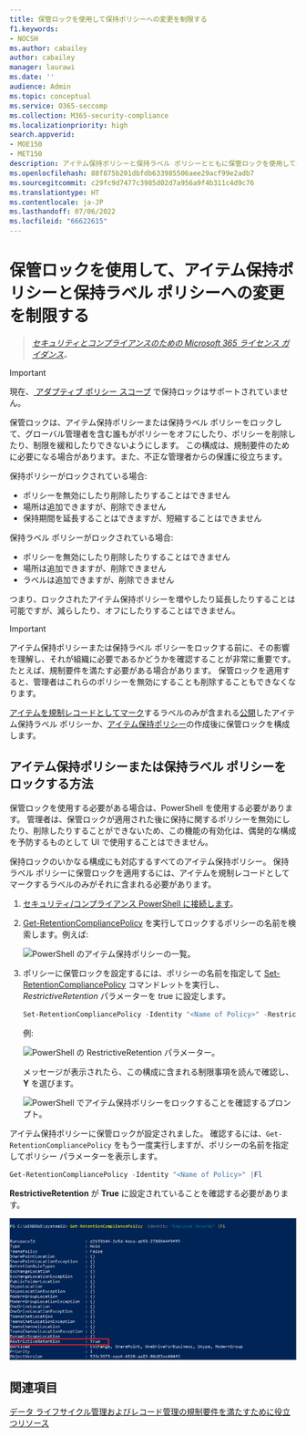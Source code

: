 ```yaml
---
title: 保管ロックを使用して保持ポリシーへの変更を制限する
f1.keywords:
- NOCSH
ms.author: cabailey
author: cabailey
manager: laurawi
ms.date: ''
audience: Admin
ms.topic: conceptual
ms.service: O365-seccomp
ms.collection: M365-security-compliance
ms.localizationpriority: high
search.appverid:
- MOE150
- MET150
description: アイテム保持ポリシーと保持ラベル ポリシーとともに保管ロックを使用して、規制要件を満たし、不正な管理者から保護します。
ms.openlocfilehash: 88f875b201dbfdb633985506aee29acf99e2adb7
ms.sourcegitcommit: c29fc9d7477c3985d02d7a956a9f4b311c4d9c76
ms.translationtype: HT
ms.contentlocale: ja-JP
ms.lasthandoff: 07/06/2022
ms.locfileid: "66622615"
---
```

# <a name="use-preservation-lock-to-restrict-changes-to-retention-policies-and-retention-label-policies"></a>保管ロックを使用して、アイテム保持ポリシーと保持ラベル ポリシーへの変更を制限する

>*[セキュリティとコンプライアンスのための Microsoft 365 ライセンス ガイダンス](/office365/servicedescriptions/microsoft-365-service-descriptions/microsoft-365-tenantlevel-services-licensing-guidance/microsoft-365-security-compliance-licensing-guidance)。*

> [!IMPORTANT]
> 現在、[ アダプティブ ポリシー スコープ](retention.md#adaptive-or-static-policy-scopes-for-retention) で保持ロックはサポートされていません。

保管ロックは、アイテム保持ポリシーまたは保持ラベル ポリシーをロックして、グローバル管理者を含む誰もがポリシーをオフにしたり、ポリシーを削除したり、制限を緩和したりできないようにします。 この構成は、規制要件のために必要になる場合があります。また、不正な管理者からの保護に役立ちます。

保持ポリシーがロックされている場合:

- ポリシーを無効にしたり削除したりすることはできません
- 場所は追加できますが、削除できません
- 保持期間を延長することはできますが、短縮することはできません

保持ラベル ポリシーがロックされている場合:

- ポリシーを無効にしたり削除したりすることはできません
- 場所は追加できますが、削除できません
- ラベルは追加できますが、削除できません

つまり、ロックされたアイテム保持ポリシーを増やしたり延長したりすることは可能ですが、減らしたり、オフにしたりすることはできません。

> [!IMPORTANT]
> アイテム保持ポリシーまたは保持ラベル ポリシーをロックする前に、その影響を理解し、それが組織に必要であるかどうかを確認することが非常に重要です。 たとえば、規制要件を満たす必要がある場合があります。 保管ロックを適用すると、管理者はこれらのポリシーを無効にすることも削除することもできなくなります。

[アイテムを規制レコードとしてマーク](records-management.md#records)するラベルのみが含まれる[公開](create-apply-retention-labels.md)したアイテム保持ラベル ポリシーか、[アイテム保持ポリシー](create-retention-policies.md)の作成後に保管ロックを構成します。

## <a name="how-to-lock-a-retention-policy-or-retention-label-policy"></a>アイテム保持ポリシーまたは保持ラベル ポリシーをロックする方法

保管ロックを使用する必要がある場合は、PowerShell を使用する必要があります。 管理者は、保管ロックが適用された後に保持に関するポリシーを無効にしたり、削除したりすることができないため、この機能の有効化は、偶発的な構成を予防するものとして UI で使用することはできません。

保持ロックのいかなる構成にも対応するすべてのアイテム保持ポリシー。 保持ラベル ポリシーに保管ロックを適用するには、アイテムを規制レコードとしてマークするラベルのみがそれに含まれる必要があります。

1. [セキュリティ/コンプライアンス PowerShell に接続します](/powershell/exchange/connect-to-scc-powershell)。

2. [Get-RetentionCompliancePolicy](/powershell/module/exchange/get-retentioncompliancepolicy) を実行してロックするポリシーの名前を検索します。例えば:
    
   ![PowerShell のアイテム保持ポリシーの一覧。](../media/retention-policy-preservation-lock-get-retentioncompliancepolicy.PNG)

3. ポリシーに保管ロックを設定するには、ポリシーの名前を指定して [Set-RetentionCompliancePolicy](/powershell/module/exchange/set-retentioncompliancepolicy) コマンドレットを実行し、*RestrictiveRetention* パラメーターを true に設定します。
    
    ```powershell
    Set-RetentionCompliancePolicy -Identity "<Name of Policy>" -RestrictiveRetention $true
    ```
    
    例:
    
    ![PowerShell の RestrictiveRetention パラメーター。](../media/retention-policy-preservation-lock-restrictiveretention.PNG)
    
     メッセージが表示されたら、この構成に含まれる制限事項を読んで確認し、**Y** を選びます。
    
   ![PowerShell でアイテム保持ポリシーをロックすることを確認するプロンプト。](../media/retention-policy-preservation-lock-confirmation-prompt.PNG)

アイテム保持ポリシーに保管ロックが設定されました。 確認するには、`Get-RetentionCompliancePolicy` をもう一度実行しますが、ポリシーの名前を指定してポリシー パラメーターを表示します。

```powershell
Get-RetentionCompliancePolicy -Identity "<Name of Policy>" |Fl
```

**RestrictiveRetention** が **True** に設定されていることを確認する必要があります。

![PowerShell に表示されるすべてのパラメーターを含むロックされたポリシー。](../media/retention-policy-preservation-lock-locked-policy.PNG)

## <a name="see-also"></a>関連項目

[データ ライフサイクル管理およびレコード管理の規制要件を満たすために役立つリソース](retention-regulatory-requirements.md)
